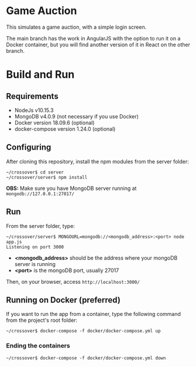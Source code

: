 # Game Auction

This simulates a game auction, with a simple login screen.

The main branch has the work in AngularJS with the option to run it on a Docker container, but you will find another version of it in React on the other branch.

# Build and Run
## Requirements

- NodeJs v10.15.3
- MongoDB v4.0.9 (not necessary if you use Docker)
- Docker version 18.09.6 (optional)
- docker-compose version 1.24.0 (optional)

## Configuring

After cloning this repository, install the npm modules from the server folder:

```shell
~/crossover$ cd server
~/crossover/server$ npm install
```

**OBS:** Make sure you have MongoDB server running at `mongodb://127.0.0.1:27017/`

## Run

From the server folder, type:

```
~/crossover/server$ MONGOURL=mongodb://<mongodb_address>:<port> node app.js
Listening on port 3000
```

- **\<mongodb_address\>** should be the address where your mongoDB server is running
- **\<port\>** is the mongoDB port, usually 27017

Then, on your browser, access `http://localhost:3000/`

## Running on Docker (preferred)

If you want to run the app from a container, type the following command from the project's root folder:

```shell
~/crossover$ docker-compose -f docker/docker-compose.yml up
```

### Ending the containers

```shell
~/crossover$ docker-compose -f docker/docker-compose.yml down
```
